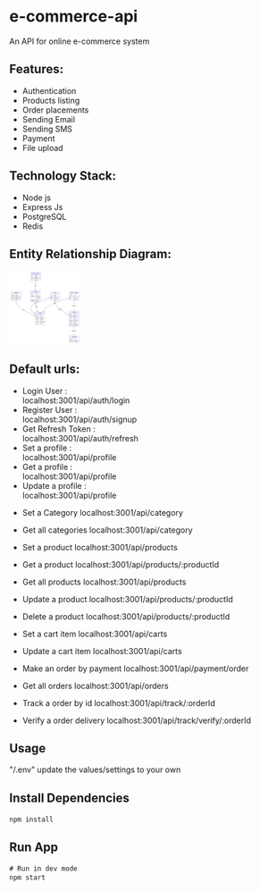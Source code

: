 # e-commerce-api

An API for online e-commerce system

## Features:

- Authentication
- Products listing
- Order placements
- Sending Email
- Sending SMS
- Payment
- File upload

## Technology Stack:

- Node js
- Express Js
- PostgreSQL
- Redis

## Entity Relationship Diagram:

<img src="./diagram.svg" width="128"/>

## Default urls:

- Login User : <br/>
  localhost:3001/api/auth/login
- Register User : <br/>
  localhost:3001/api/auth/signup
- Get Refresh Token : <br/>
  localhost:3001/api/auth/refresh
- Set a profile : <br/>
  localhost:3001/api/profile
- Get a profile : <br/>
  localhost:3001/api/profile
- Update a profile : <br/>
  localhost:3001/api/profile

* Set a Category
   localhost:3001/api/category
* Get all categories
   localhost:3001/api/category

* Set a  product
  localhost:3001/api/products
* Get a product
  localhost:3001/api/products/:productId
* Get all products
  localhost:3001/api/products
* Update a product
  localhost:3001/api/products/:productId
* Delete a product
 localhost:3001/api/products/:productId

* Set a cart item
 localhost:3001/api/carts
* Update a cart item
  localhost:3001/api/carts

* Make an order by payment
  localhost:3001/api/payment/order

*  Get all orders
 localhost:3001/api/orders

* Track a order by id
 localhost:3001/api/track/:orderId

* Verify a order delivery
 localhost:3001/api/track/verify/:orderId


## Usage

"/.env" update the values/settings to your own

## Install Dependencies

```
npm install
```

## Run App

```
# Run in dev mode
npm start

```


